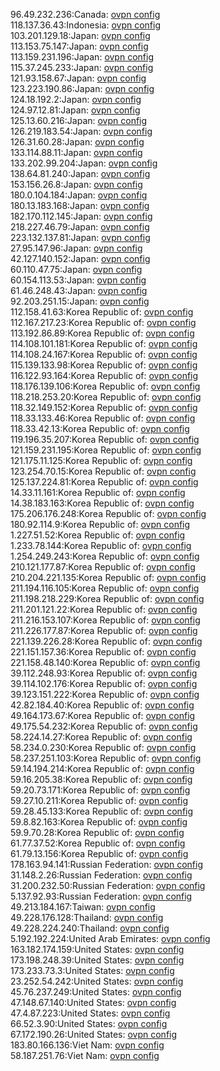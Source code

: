 96.49.232.236:Canada: [ovpn config](vpn/96_49_232_236.ovpn)  
118.137.36.43:Indonesia: [ovpn config](vpn/118_137_36_43.ovpn)  
103.201.129.18:Japan: [ovpn config](vpn/103_201_129_18.ovpn)  
113.153.75.147:Japan: [ovpn config](vpn/113_153_75_147.ovpn)  
113.159.231.196:Japan: [ovpn config](vpn/113_159_231_196.ovpn)  
115.37.245.233:Japan: [ovpn config](vpn/115_37_245_233.ovpn)  
121.93.158.67:Japan: [ovpn config](vpn/121_93_158_67.ovpn)  
123.223.190.86:Japan: [ovpn config](vpn/123_223_190_86.ovpn)  
124.18.192.2:Japan: [ovpn config](vpn/124_18_192_2.ovpn)  
124.97.12.81:Japan: [ovpn config](vpn/124_97_12_81.ovpn)  
125.13.60.216:Japan: [ovpn config](vpn/125_13_60_216.ovpn)  
126.219.183.54:Japan: [ovpn config](vpn/126_219_183_54.ovpn)  
126.31.60.28:Japan: [ovpn config](vpn/126_31_60_28.ovpn)  
133.114.88.11:Japan: [ovpn config](vpn/133_114_88_11.ovpn)  
133.202.99.204:Japan: [ovpn config](vpn/133_202_99_204.ovpn)  
138.64.81.240:Japan: [ovpn config](vpn/138_64_81_240.ovpn)  
153.156.26.8:Japan: [ovpn config](vpn/153_156_26_8.ovpn)  
180.0.104.184:Japan: [ovpn config](vpn/180_0_104_184.ovpn)  
180.13.183.168:Japan: [ovpn config](vpn/180_13_183_168.ovpn)  
182.170.112.145:Japan: [ovpn config](vpn/182_170_112_145.ovpn)  
218.227.46.79:Japan: [ovpn config](vpn/218_227_46_79.ovpn)  
223.132.137.81:Japan: [ovpn config](vpn/223_132_137_81.ovpn)  
27.95.147.96:Japan: [ovpn config](vpn/27_95_147_96.ovpn)  
42.127.140.152:Japan: [ovpn config](vpn/42_127_140_152.ovpn)  
60.110.47.75:Japan: [ovpn config](vpn/60_110_47_75.ovpn)  
60.154.113.53:Japan: [ovpn config](vpn/60_154_113_53.ovpn)  
61.46.248.43:Japan: [ovpn config](vpn/61_46_248_43.ovpn)  
92.203.251.15:Japan: [ovpn config](vpn/92_203_251_15.ovpn)  
112.158.41.63:Korea Republic of: [ovpn config](vpn/112_158_41_63.ovpn)  
112.167.217.23:Korea Republic of: [ovpn config](vpn/112_167_217_23.ovpn)  
113.192.86.89:Korea Republic of: [ovpn config](vpn/113_192_86_89.ovpn)  
114.108.101.181:Korea Republic of: [ovpn config](vpn/114_108_101_181.ovpn)  
114.108.24.167:Korea Republic of: [ovpn config](vpn/114_108_24_167.ovpn)  
115.139.133.98:Korea Republic of: [ovpn config](vpn/115_139_133_98.ovpn)  
116.122.93.164:Korea Republic of: [ovpn config](vpn/116_122_93_164.ovpn)  
118.176.139.106:Korea Republic of: [ovpn config](vpn/118_176_139_106.ovpn)  
118.218.253.20:Korea Republic of: [ovpn config](vpn/118_218_253_20.ovpn)  
118.32.149.152:Korea Republic of: [ovpn config](vpn/118_32_149_152.ovpn)  
118.33.133.46:Korea Republic of: [ovpn config](vpn/118_33_133_46.ovpn)  
118.33.42.13:Korea Republic of: [ovpn config](vpn/118_33_42_13.ovpn)  
119.196.35.207:Korea Republic of: [ovpn config](vpn/119_196_35_207.ovpn)  
121.159.231.195:Korea Republic of: [ovpn config](vpn/121_159_231_195.ovpn)  
121.175.11.125:Korea Republic of: [ovpn config](vpn/121_175_11_125.ovpn)  
123.254.70.15:Korea Republic of: [ovpn config](vpn/123_254_70_15.ovpn)  
125.137.224.81:Korea Republic of: [ovpn config](vpn/125_137_224_81.ovpn)  
14.33.11.161:Korea Republic of: [ovpn config](vpn/14_33_11_161.ovpn)  
14.38.183.163:Korea Republic of: [ovpn config](vpn/14_38_183_163.ovpn)  
175.206.176.248:Korea Republic of: [ovpn config](vpn/175_206_176_248.ovpn)  
180.92.114.9:Korea Republic of: [ovpn config](vpn/180_92_114_9.ovpn)  
1.227.51.52:Korea Republic of: [ovpn config](vpn/1_227_51_52.ovpn)  
1.233.78.144:Korea Republic of: [ovpn config](vpn/1_233_78_144.ovpn)  
1.254.249.243:Korea Republic of: [ovpn config](vpn/1_254_249_243.ovpn)  
210.121.177.87:Korea Republic of: [ovpn config](vpn/210_121_177_87.ovpn)  
210.204.221.135:Korea Republic of: [ovpn config](vpn/210_204_221_135.ovpn)  
211.194.116.105:Korea Republic of: [ovpn config](vpn/211_194_116_105.ovpn)  
211.198.218.229:Korea Republic of: [ovpn config](vpn/211_198_218_229.ovpn)  
211.201.121.22:Korea Republic of: [ovpn config](vpn/211_201_121_22.ovpn)  
211.216.153.107:Korea Republic of: [ovpn config](vpn/211_216_153_107.ovpn)  
211.226.177.87:Korea Republic of: [ovpn config](vpn/211_226_177_87.ovpn)  
221.139.226.28:Korea Republic of: [ovpn config](vpn/221_139_226_28.ovpn)  
221.151.157.36:Korea Republic of: [ovpn config](vpn/221_151_157_36.ovpn)  
221.158.48.140:Korea Republic of: [ovpn config](vpn/221_158_48_140.ovpn)  
39.112.248.93:Korea Republic of: [ovpn config](vpn/39_112_248_93.ovpn)  
39.114.102.176:Korea Republic of: [ovpn config](vpn/39_114_102_176.ovpn)  
39.123.151.222:Korea Republic of: [ovpn config](vpn/39_123_151_222.ovpn)  
42.82.184.40:Korea Republic of: [ovpn config](vpn/42_82_184_40.ovpn)  
49.164.173.67:Korea Republic of: [ovpn config](vpn/49_164_173_67.ovpn)  
49.175.54.232:Korea Republic of: [ovpn config](vpn/49_175_54_232.ovpn)  
58.224.14.27:Korea Republic of: [ovpn config](vpn/58_224_14_27.ovpn)  
58.234.0.230:Korea Republic of: [ovpn config](vpn/58_234_0_230.ovpn)  
58.237.251.103:Korea Republic of: [ovpn config](vpn/58_237_251_103.ovpn)  
59.14.194.214:Korea Republic of: [ovpn config](vpn/59_14_194_214.ovpn)  
59.16.205.38:Korea Republic of: [ovpn config](vpn/59_16_205_38.ovpn)  
59.20.73.171:Korea Republic of: [ovpn config](vpn/59_20_73_171.ovpn)  
59.27.10.211:Korea Republic of: [ovpn config](vpn/59_27_10_211.ovpn)  
59.28.45.133:Korea Republic of: [ovpn config](vpn/59_28_45_133.ovpn)  
59.8.82.163:Korea Republic of: [ovpn config](vpn/59_8_82_163.ovpn)  
59.9.70.28:Korea Republic of: [ovpn config](vpn/59_9_70_28.ovpn)  
61.77.37.52:Korea Republic of: [ovpn config](vpn/61_77_37_52.ovpn)  
61.79.13.156:Korea Republic of: [ovpn config](vpn/61_79_13_156.ovpn)  
178.163.94.141:Russian Federation: [ovpn config](vpn/178_163_94_141.ovpn)  
31.148.2.26:Russian Federation: [ovpn config](vpn/31_148_2_26.ovpn)  
31.200.232.50:Russian Federation: [ovpn config](vpn/31_200_232_50.ovpn)  
5.137.92.93:Russian Federation: [ovpn config](vpn/5_137_92_93.ovpn)  
49.213.184.167:Taiwan: [ovpn config](vpn/49_213_184_167.ovpn)  
49.228.176.128:Thailand: [ovpn config](vpn/49_228_176_128.ovpn)  
49.228.224.240:Thailand: [ovpn config](vpn/49_228_224_240.ovpn)  
5.192.192.224:United Arab Emirates: [ovpn config](vpn/5_192_192_224.ovpn)  
163.182.174.159:United States: [ovpn config](vpn/163_182_174_159.ovpn)  
173.198.248.39:United States: [ovpn config](vpn/173_198_248_39.ovpn)  
173.233.73.3:United States: [ovpn config](vpn/173_233_73_3.ovpn)  
23.252.54.242:United States: [ovpn config](vpn/23_252_54_242.ovpn)  
45.76.237.249:United States: [ovpn config](vpn/45_76_237_249.ovpn)  
47.148.67.140:United States: [ovpn config](vpn/47_148_67_140.ovpn)  
47.4.87.223:United States: [ovpn config](vpn/47_4_87_223.ovpn)  
66.52.3.90:United States: [ovpn config](vpn/66_52_3_90.ovpn)  
67.172.190.26:United States: [ovpn config](vpn/67_172_190_26.ovpn)  
183.80.166.136:Viet Nam: [ovpn config](vpn/183_80_166_136.ovpn)  
58.187.251.76:Viet Nam: [ovpn config](vpn/58_187_251_76.ovpn)  
